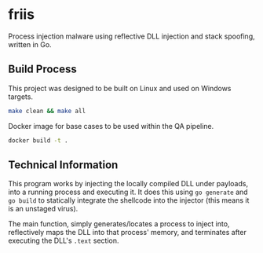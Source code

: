 # friis
Process injection malware using reflective DLL injection and stack spoofing, written in Go.

## Build Process
This project was designed to be built on Linux and used on Windows targets.
```bash
make clean && make all
```

Docker image for base cases to be used within the QA pipeline.
```bash
docker build -t .
```

## Technical Information
This program works by injecting the locally compiled DLL under payloads, into a running process and executing it. It does this using `go generate` and `go build` to statically integrate the shellcode into the injector (this means it is an unstaged virus).

The main function, simply generates/locates a process to inject into, reflectively maps the DLL into that process' memory, and terminates after executing the DLL's `.text` section.
